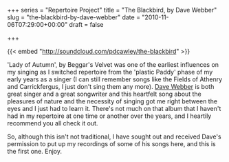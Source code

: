 +++
series = "Repertoire Project"
title = "The Blackbird, by Dave Webber"
slug = "the-blackbird-by-dave-webber"
date = "2010-11-06T07:29:00+00:00"
draft = false

+++

{{< embed "http://soundcloud.com/pdcawley/the-blackbird" >}}
<!--more-->

'Lady of Autumn', by Beggar's Velvet was one of the earliest influences on my singing as I switched repertoire from the 'plastic Paddy' phase of my early years as a singer (I can still remember songs like the Fields of Athenry and Carrickfergus, I just don't sing them any more). [Dave Webber](http://www.oldandnewtradition.com/daveandanni) is both great singer and a great songwriter and this heartfelt song about the pleasures of nature and the necessity of singing got me right between the eyes and I just had to learn it. There's not much on that album that I haven't had in my repertoire at one time or another over the years, and I heartily recommend you all check it out.

So, although this isn't not traditional, I have sought out and received Dave's permission to put up my recordings of some of his songs here, and this is the first one. Enjoy.

